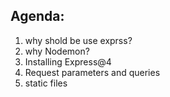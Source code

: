 ## Agenda:
1. why shold be use exprss?
2. why Nodemon?
3. Installing Express@4
4. Request parameters and queries
5. static files 
